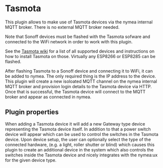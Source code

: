 
# Tasmota

This plugin allows to make use of Tasmota devices via the nymea internal MQTT broker. There is no external MQTT broker needed.

Note that Sonoff devices must be flashed with the Tasmota sofware and connected to the WiFi network in order to work with this plugin.

See the [Tasmota wiki](https://tasmota.github.io/docs/#/Home) for a list of all supported devices and instructions on how to
install Tasmota on those. Virtually any ESP8266 or ESP8285 can be flashed.

After flashing Tasmota to a Sonoff device and connecting it to WiFi, it can be added to nymea. The only required
thing is the IP address to the device. This plugin will create a new isoloated MQTT channel on the nymea internal
MQTT broker and provision login details to the Tasmota device via HTTP. Once that is successful, the Tasmota device
will connect to the MQTT broker and appear as connected in nymea.

## Plugin properties
When adding a Tasmota device it will add a new Gateway type device representing the Tasmota device itself. In addition
to that a power switch device will appear which can be used to control the switches in the Tasmota device. Upon
device setup, the user can optionally select the type of the connected hardware, (e.g. a light, roller shutter or blind) which
causes this plugin to create an additional device in the system which also controls the switches inside the Tasmota device and nicely
integrates with the nymea:ux for the given device type.
